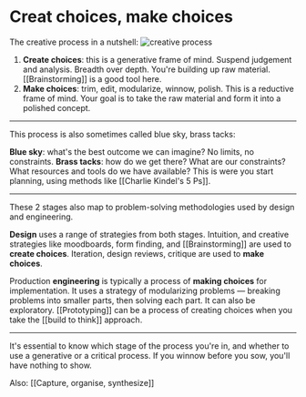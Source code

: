 # Creat choices, make choices

The creative process in a nutshell:
![creative process](http://gordonbrander.com/media/IDEO_Diverge_Converge_Process.jpg)

1. **Create choices**: this is a generative frame of mind. Suspend judgement and analysis. Breadth over depth. You're building up raw material. [[Brainstorming]] is a good tool here.
2. **Make choices**: trim, edit, modularize, winnow, polish. This is a reductive frame of mind. Your goal is to take the raw material and form it into a polished concept.

---

This process is also sometimes called blue sky, brass tacks:

**Blue sky**: what's the best outcome we can imagine? No limits, no constraints.
**Brass tacks**: how do we get there? What are our constraints? What resources and tools do we have available? This is were you start planning, using methods like [[Charlie Kindel's 5 Ps]].

---

These 2 stages also map to problem-solving methodologies used by design and engineering.

**Design** uses a range of strategies from both stages. Intuition, and creative strategies like moodboards, form finding, and [[Brainstorming]] are used to **create choices**. Iteration, design reviews, critique are used to **make choices**.

Production **engineering** is typically a process of **making choices** for implementation. It uses a strategy of modularizing problems — breaking problems into smaller parts, then solving each part. It can also be exploratory. [[Prototyping]] can be a process of creating choices when you take the [[build to think]] approach.

---

It's essential to know which stage of the process you're in, and whether to use a generative or a critical process. If you winnow before you sow, you'll have nothing to show.

Also: [[Capture, organise, synthesize]]